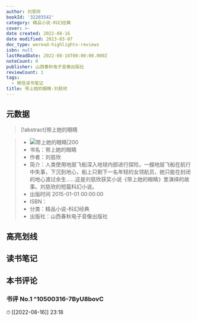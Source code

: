 ```yaml
---
author: 刘慈欣
bookId: '32203542'
category: 精品小说-科幻经典
cover: >-
date created: 2022-08-16
date modified: 2023-03-07
doc_type: weread-highlights-reviews
isbn: null
lastReadDate: 2022-08-16T00:00:00.000Z
noteCount: 0
publisher: 山西春秋电子音像出版社
reviewCount: 1
tags:
  - 微信读书笔记
title: 带上她的眼睛-刘慈欣
---
```


## 元数据

>[!abstract]带上她的眼睛

> - ![带上她的眼睛|200](https://wfqqreader-1252317822.image.myqcloud.com/cover/542/32203542/t7_32203542.jpg)
> - 书名：带上她的眼睛
> - 作者：刘慈欣
> - 简介：人类使用地层飞船深入地球内部进行探险，一艘地层飞船在航行中失事，下沉到地心，船上只剩下一名年轻的女领航员，她只能在封闭的地心渡过余生……这是刘慈欣获奖小说《带上她的眼睛》里演绎的故事。刘慈欣的短篇科幻小说。
> - 出版时间 2015-01-01 00:00:00
> - ISBN：
> - 分类：精品小说-科幻经典
> - 出版社：山西春秋电子音像出版社

## 高亮划线

## 读书笔记

## 本书评论

### 书评 No.1 ^10500316-7ByU8bovC

⏱ [[2022-08-16]] 23:18
